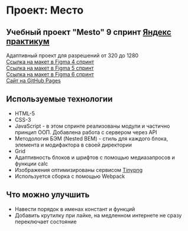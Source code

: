 # Проект: Место

## Учебный проект "Mesto" 9 спринт [Яндекс практикум](https://practicum.yandex.ru/)
Адаптивный проект для разрешений от 320 до 1280  
[Ссылка на макет в Figma 4 спринт](https://www.figma.com/file/2cn9N9jSkmxD84oJik7xL7/JavaScript.-Sprint-4?node-id=0%3A1)  
[Ссылка на макет в Figma 5 спринт](https://www.figma.com/file/bjyvbKKJN2naO0ucURl2Z0/JavaScript.-Sprint-5?node-id=0%3A1)  
[Ссылка на макет в Figma 6 спринт](https://www.figma.com/file/kRVLKwYG3d1HGLvh7JFWRT/JavaScript.-Sprint-6?node-id=0%3A1)  
[Сайт на GitHub Pages](https://iwango.github.io/mesto/)

## Используемые технологии
* HTML-5
* CSS-3
* JavaScript - в этом спринте реализованы модули и частично принцип ООП. Добавлена работа с сервером через API
* Методология БЭМ (Nested BEM) - стиль для каждого блока, элемента и модифактора в своей директории
* Grid
* Адаптивность блоков и шрифтов с помощью медиазапросов и функции calc
* Изображения оптимизированы сервисом [Tinypng](https://tinypng.com/)
* Используется сборка с помощью Webpack


## Что можно улучшить

* Навести порядок в именах констант и функций
* Добавить крутилку при лайке, на медленном интернете не сразу переключает состояние

